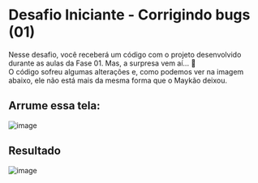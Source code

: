 # Desafio Iniciante - Corrigindo bugs (01)

Nesse desafio, você receberá um código com o projeto desenvolvido durante as aulas da Fase 01.
Mas, a surpresa vem aí...  👀  
O código sofreu algumas alterações e, como podemos ver na imagem abaixo, ele não está mais da mesma forma que o Maykão deixou.

## Arrume essa tela: 
![image](https://github.com/lipecalixto/desafios-rocketseat-formacao-explorer-fullstack/assets/48100023/5d83bf27-8a36-4f8e-8b66-162347c5ffe1)

## Resultado
![image](https://github.com/lipecalixto/desafios-rocketseat-formacao-explorer-fullstack/assets/48100023/8df21459-3419-4b98-b370-0530aa63123c)


